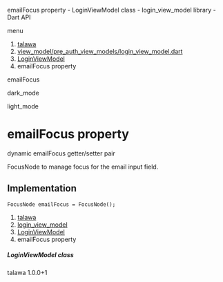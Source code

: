 




emailFocus property - LoginViewModel class - login\_view\_model library - Dart API







menu

1. [talawa](../../index.html)
2. [view\_model/pre\_auth\_view\_models/login\_view\_model.dart](../../file-___home_harshil_Desktop_open-source_palisadoes_talawa_lib_view_model_pre_auth_view_models_login_view_model/)
3. [LoginViewModel](../../file-___home_harshil_Desktop_open-source_palisadoes_talawa_lib_view_model_pre_auth_view_models_login_view_model/LoginViewModel-class.html)
4. emailFocus property

emailFocus


dark\_mode

light\_mode




# emailFocus property


dynamic
emailFocus
getter/setter pair

FocusNode to manage focus for the email input field.


## Implementation

```
FocusNode emailFocus = FocusNode();
```

 


1. [talawa](../../index.html)
2. [login\_view\_model](../../file-___home_harshil_Desktop_open-source_palisadoes_talawa_lib_view_model_pre_auth_view_models_login_view_model/)
3. [LoginViewModel](../../file-___home_harshil_Desktop_open-source_palisadoes_talawa_lib_view_model_pre_auth_view_models_login_view_model/LoginViewModel-class.html)
4. emailFocus property

##### LoginViewModel class





talawa
1.0.0+1






